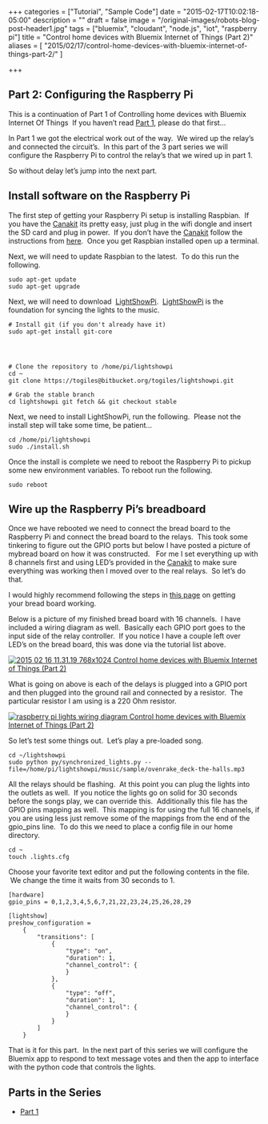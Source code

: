 +++
categories = ["Tutorial", "Sample Code"]
date = "2015-02-17T10:02:18-05:00"
description = ""
draft = false
image = "/original-images/robots-blog-post-header1.jpg"
tags = ["bluemix", "cloudant", "node.js", "iot", "raspberry pi"]
title = "Control home devices with Bluemix Internet of Things (Part 2)"
aliases = [
    "2015/02/17/control-home-devices-with-bluemix-internet-of-things-part-2/"
]

+++

## Part 2: Configuring the Raspberry Pi


This is a continuation of Part 1 of Controlling home devices with Bluemix Internet Of Things  If you haven’t read [Part 1](/post/control-home-devices-with-bluemix-internet-of-things/), please do that first…

In Part 1 we got the electrical work out of the way.  We wired up the relay’s and connected the circuit’s.  In this part of the 3 part series we will configure the Raspberry Pi to control the relay’s that we wired up in part 1.

So without delay let’s jump into the next part.
<!-- more -->


## Install software on the Raspberry Pi


The first step of getting your Raspberry Pi setup is installing Raspbian.  If you have the [Canakit](http://amzn.to/2C63713) its pretty easy, just plug in the wifi dongle and insert the SD card and plug in power.  If you don’t have the [Canakit](http://amzn.to/2C63713)  follow the instructions from [here](http://www.raspberrypi.org/help/noobs-setup).  Once you get Raspbian installed open up a terminal.

Next, we will need to update Raspbian to the latest.  To do this run the following.

```
sudo apt-get update
sudo apt-get upgrade
```

Next, we will need to download  [LightShowPi](http://lightshowpi.org).  [LightShowPi](http://lightshowpi.org) is the foundation for syncing the lights to the music.

```
# Install git (if you don't already have it)
sudo apt-get install git-core




# Clone the repository to /home/pi/lightshowpi
cd ~
git clone https://togiles@bitbucket.org/togiles/lightshowpi.git

# Grab the stable branch
cd lightshowpi git fetch && git checkout stable
```

Next, we need to install LightShowPi, run the following.  Please not the install step will take some time, be patient…

```
cd /home/pi/lightshowpi
sudo ./install.sh
```

Once the install is complete we need to reboot the Raspberry Pi to pickup some new environment variables. To reboot run the following.

```
sudo reboot
```

## Wire up the Raspberry Pi’s breadboard


Once we have rebooted we need to connect the bread board to the Raspberry Pi and connect the bread board to the relays.  This took some tinkering to figure out the GPIO ports but below I have posted a picture of mybread board on how it was constructed.   For me I set everything up with 8 channels first and using LED’s provided in the [Canakit](http://amzn.to/2C63713) to make sure everything was working then I moved over to the real relays.  So let’s do that.

I would highly recommend following the steps in [this page](https://docs.google.com/document/d/1x97JIu5xVInZMutTNeaHlnQuyoLHjf3h-ugIo64pGfI) on getting your bread board working.

Below is a picture of my finished bread board with 16 channels.  I have included a wiring diagram as well.  Basically each GPIO port goes to the input side of the relay controller.  If you notice I have a couple left over LED’s on the bread board, this was done via the tutorial list above.

[![2015 02 16 11.31.19 768x1024 Control home devices with Bluemix Internet of Things (Part 2)](/images/2015/06/2015-02-16-11.31.19-medium.jpg)](/images/2015/06/2015-02-16-11.31.19-medium.jpg)

What is going on above is each of the delays is plugged into a GPIO port and then plugged into the ground rail and connected by a resistor.  The particular resistor I am using is a 220 Ohm resistor.

[![raspberry pi lights wiring diagram Control home devices with Bluemix Internet of Things (Part 2)](/images/2015/06/raspberry-pi-lights-wiring-diagram-medium.png)](/images/2015/06/raspberry-pi-lights-wiring-diagram-medium.png)

So let’s test some things out.  Let’s play a pre-loaded song.

```
cd ~/lightshowpi
sudo python py/synchronized_lights.py --file=/home/pi/lightshowpi/music/sample/ovenrake_deck-the-halls.mp3
```



All the relays should be flashing.  At this point you can plug the lights into the outlets as well.  If you notice the lights go on solid for 30 seconds before the songs play, we can override this.  Additionally this file has the GPIO pins mapping as well.  This mapping is for using the full 16 channels, if you are using less just remove some of the mappings from the end of the gpio_pins line.  To do this we need to place a config file in our home directory.

```
cd ~
touch .lights.cfg
```

Choose your favorite text editor and put the following contents in the file.  We change the time it waits from 30 seconds to 1.

```
[hardware]
gpio_pins = 0,1,2,3,4,5,6,7,21,22,23,24,25,26,28,29

[lightshow]
preshow_configuration =
    {
        "transitions": [
            {
                "type": "on",
                "duration": 1,
                "channel_control": {
                }
            },
            {
                "type": "off",
                "duration": 1,
                "channel_control": {
                }
            }
        ]
    }
```

That is it for this part.  In the next part of this series we will configure the Bluemix app to respond to text message votes and then the app to interface with the python code that controls the lights.


## Parts in the Series

  * [Part 1](/post/control-home-devices-with-bluemix-internet-of-things/)
